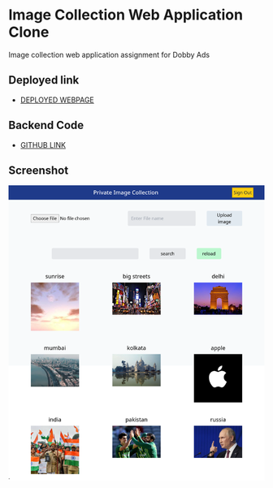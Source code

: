 # Image Collection Web Application Clone

Image collection web application assignment for Dobby Ads

## Deployed link

- [DEPLOYED WEBPAGE]()

## Backend Code

- [GITHUB LINK](https://github.com/sahilahluwalia/sahil-backend-dobby)

## Screenshot

![deployerlink](./screenshot.png)
